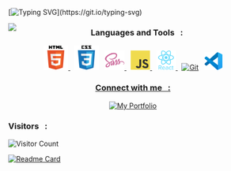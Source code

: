 <!-- tol to wrighte welcome svg message -->
[![Typing SVG](https://readme-typing-svg.herokuapp.com?size=24&vCenter=true&width=450&height=30&lines=Hello+there%2C+I'm+Bujar+Alimadhi+!;An+Frontend+Web+Developer+!;Welcome+to+my+GitHub+profile+!)](https://git.io/typing-svg)
<div ><img src="https://github.com/alimadhibujar/Link-Academy-responsiv-/blob/master/img/bgvideo.gif?raw=true" align="left"/></div>

<!-- skills -->

<h3 align="center">Languages and Tools &nbsp; :</h3>
<p align="center">
    <a href="https://www.w3schools.com/html/" target="_blank"> <img src="https://raw.githubusercontent.com/devicons/devicon/master/icons/html5/html5-original-wordmark.svg" alt="html5" width="50"/> </a> &nbsp;
    <a href="https://www.w3schools.com/css/" target="_blank"> <img src="https://raw.githubusercontent.com/devicons/devicon/master/icons/css3/css3-original-wordmark.svg" alt="css3" width="50"/></a> &nbsp;
    <a href="https://sass-lang.com" target="_blank"> <img src="https://raw.githubusercontent.com/devicons/devicon/master/icons/sass/sass-original.svg" alt="sass" width="40" height="40"/> </a> &nbsp;
    <a href="https://developer.mozilla.org/en-US/docs/Web/JavaScript" target="_blank"> <img src="https://raw.githubusercontent.com/devicons/devicon/master/icons/javascript/javascript-original.svg" alt="javascript" width="40" height="40"/> </a> &nbsp;
    <a href="https://reactjs.org/" target="_blank"> <img src="https://raw.githubusercontent.com/devicons/devicon/master/icons/react/react-original-wordmark.svg" alt="react" width="40" height="40"/> </a> &nbsp;
 <a href="https://git-scm.com/docs/gittutorial" target="_blank"><img src="https://cdn.iconscout.com/icon/free/png-256/git-1-226092.png" alt="Git" width="60" height="50"/></a> &nbsp;
 <a href="https://code.visualstudio.com/" target="_blank"><img  alt="Visual Studio Code" width="36px" src="https://raw.githubusercontent.com/github/explore/80688e429a7d4ef2fca1e82350fe8e3517d3494d/topics/visual-studio-code/visual-studio-code.png" alt="Visual Studio Code" </a>
    </p>

<!-- list of social links -->

<h3 align="center">Connect with me &nbsp; :</h3>
<div align="center">
<a  href="https://www.linkedin.com/in/bujar-alimadhi/" target="_blank"><img align="center" src="https://cdn.jsdelivr.net/npm/simple-icons@vlatest/icons/linkedin.svg" alt=""  width="40" title="Linkedin"/></a> &nbsp;
<a href="https://alimadhibujar.github.io/Projekt-Portofolio/"  target="_blank" title="My Portfolio"><img align="center" src="https://www.freeiconspng.com/uploads/site-internet-icon-png-31.png" width="40"  alt="My Portfolio" /></a> &nbsp;
<a href="https://codepen.io/alimadhibujar" target="_blank"><img align="center" src="https://cdn.jsdelivr.net/npm/simple-icons@vlatest/icons/codepen.svg" alt=""  width="40" title="Codepen"/></a>
     </div>
<!-- tol to show visitors in github -->
<h3 align="left">Visitors &nbsp; :</h3>    
    
![Visitor Count](https://profile-counter.glitch.me/{alimadhibujar}/count.svg)

[![Readme Card](https://github-readme-stats.vercel.app/api/pin/?username=alimadhibujar&repo=github-readme-stats)](https://github.com/alimadhibujar/github-readme-stats)

    
  <!--
**alimadhibujar/alimadhibujar** is a ✨ _special_ ✨ repository because its `README.md` (this file) appears on your GitHub profile.

Here are some ideas to get you started:

- 🔭 I’m currently working on ...
- 🌱 I’m currently learning ...
- 👯 I’m looking to collaborate on ...
- 🤔 I’m looking for help with ...
- 💬 Ask me about ...
- 📫 How to reach me: ...
- 😄 Pronouns: ...
- ⚡ Fun fact: ...
-->
